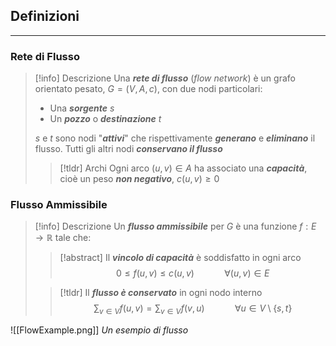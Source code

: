 ## Definizioni
---
### Rete di Flusso
>[!info] Descrizione
>Una ***rete di flusso*** (*flow network*) è un grafo orientato pesato, $G=(V,A,c)$, con due nodi particolari:
>- Una ***sorgente*** $s$
>- Un ***pozzo*** o ***destinazione*** $t$
>
> $s$ e $t$ sono nodi "***attivi***" che rispettivamente ***generano*** e ***eliminano*** il flusso.
> Tutti gli altri nodi ***conservano il flusso***
>>[!tldr] Archi
>> Ogni arco $(u,v)\in A$ ha associato una ***capacità***, cioè un peso ***non negativo***, $c(u,v)\geq 0$

### Flusso Ammissibile
>[!info] Descrizione
>Un ***flusso ammissibile*** per $G$ è una funzione $f: E\to\mathbb{R}$ tale che:
>>[!abstract] Il ***vincolo di capacità*** è soddisfatto in ogni arco
>>$$0\leq f(u,v)\leq c(u,v)\qquad \quad \forall(u,v)\in E$$
>
>
>>[!tldr] Il ***flusso è conservato*** in ogni nodo interno
>>$$\sum_{v\in V}f(u,v)=\sum_{v\in V}f(v,u)\qquad \quad \forall u\in V\setminus\{s,t\}$$

![[FlowExample.png]]
*Un esempio di flusso*